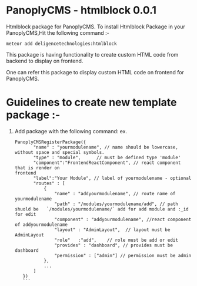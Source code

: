 # PanoplyCMS - htmlblock 0.0.1

Htmlblock package for PanoplyCMS. To install Htmlblock Package in your PanoplyCMS,Hit the following command :-

`meteor add deligencetechnologies:htmlblock`

This package is having functionality to create custom HTML code from backend to display on frontend.

One can refer this package to display custom HTML code on frontend for PanoplyCMS.

# Guidelines to create new template package :-

1. Add package with the following command:
    ex. 	
     ```
     PanoplyCMSRegisterPackage({
			"name" : "yourmodulename", // name should be lowercase, without space and special symbols.
			"type" : "module",		// must be defined type 'module'
			"component":"FrontendReactComponent", // react component that is render on 											 frontend
			"label":"Your Module", // label of yourmodulename - optional
			"routes" : [
				{
					"name" : "addyourmodulename", // route name of yourmodulename
					"path" : "/modules/yourmodulename/add", // path shuold be	`/modules/yourmodulename/` add for add module and :_id for edit
					"component" : "addyourmodulename", //react component of addyourmodulename 
					"layout" : "AdminLayout",  // layout must be AdminLayout
					"role"   :"add",	// role must be add or edit
					"provides" : "dashboard", // provides must be dashboard
					"permission" : ["admin"] // permission must be admin
				},
				...
			]
		})
		```
